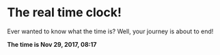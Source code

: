 # The real time clock!

Ever wanted to know what the time is? Well, your journey is about to end!

**The time is Nov 29, 2017, 08:17**
